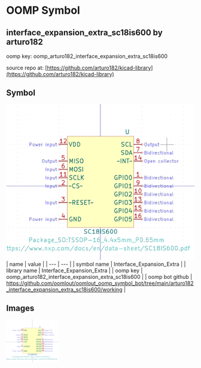 # OOMP Symbol  
## interface_expansion_extra_sc18is600  by arturo182  
  
oomp key: oomp_arturo182_interface_expansion_extra_sc18is600  
  
source repo at: [https://github.com/arturo182/kicad-library](https://github.com/arturo182/kicad-library)  
## Symbol  
  
[![working.png](working_600.png)](working.png)  
| name | value | 
| --- | --- | 
| symbol name | Interface_Expansion_Extra | 
| library name | Interface_Expansion_Extra | 
| oomp key | oomp_arturo182_interface_expansion_extra_sc18is600 | 
| oomp bot github | https://github.com/oomlout/oomlout_oomp_symbol_bot/tree/main/arturo182_interface_expansion_extra_sc18is600/working | 
## Images  
  
[![working.png](working_140.png)](working.png)  
